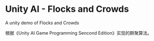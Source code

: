 # Unity AI - Flocks and Crowds
A unity demo of Flocks and Crowds

根据《Unity AI Game Programming Sencond Edition》实现的群聚算法。